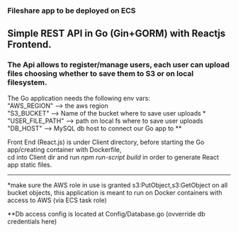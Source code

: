 ### Fileshare app to be deployed on ECS

## Simple REST API in Go (Gin+GORM) with Reactjs Frontend.

### The Api allows to register/manage users, each user can upload files choosing whether to save them to S3 or on local filesystem.

The Go application needs the following env vars:  
"AWS_REGION"   --> the aws region  
"S3_BUCKET"    --> Name of the bucket where to save user uploads *  
"USER_FILE_PATH"  --> path on local fs where to save user uploads  
"DB_HOST" --> MySQL db host to connect our Go app to **  

Front End (React.js) is under Client directory, before starting the Go app/creating container with Dockerfile,  
cd into Client dir and run *npm run-script build*  in order to generate React app static files.


---
*make sure the AWS role in use is granted s3:PutObject,s3:GetObject on all bucket objects,
this application is meant to run on Docker containers with access to AWS (via ECS task role)

**Db access config is located at Config/Database.go (ovverride db credentials here)

